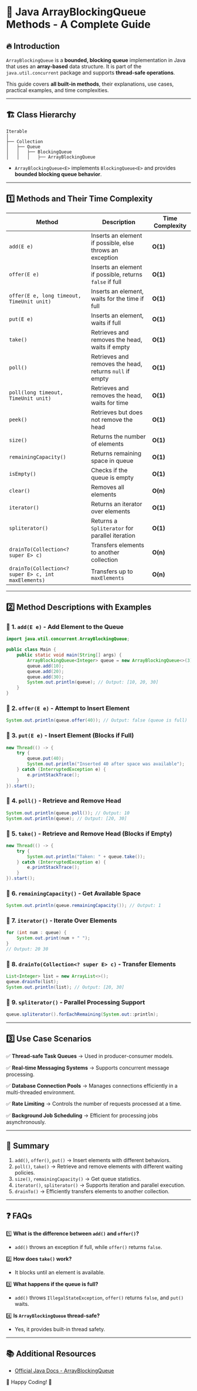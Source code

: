 # 📌 Java ArrayBlockingQueue Methods - A Complete Guide

## 🔥 Introduction

`ArrayBlockingQueue` is a **bounded, blocking queue** implementation in Java that uses an **array-based** data structure. It is part of the `java.util.concurrent` package and supports **thread-safe operations**.

This guide covers **all built-in methods**, their explanations, use cases, practical examples, and time complexities.

---

## 🏗 Class Hierarchy

```plaintext
Iterable
│
├── Collection
│   ├── Queue
│   │   ├── BlockingQueue
│   │   │   ├── ArrayBlockingQueue
```

- `ArrayBlockingQueue<E>` implements `BlockingQueue<E>` and provides **bounded blocking queue behavior**.

---

## **1️⃣ Methods and Their Time Complexity**

| Method | Description | Time Complexity |
|--------|------------|----------------|
| `add(E e)` | Inserts an element if possible, else throws an exception | **O(1)** |
| `offer(E e)` | Inserts an element if possible, returns `false` if full | **O(1)** |
| `offer(E e, long timeout, TimeUnit unit)` | Inserts an element, waits for the time if full | **O(1)** |
| `put(E e)` | Inserts an element, waits if full | **O(1)** |
| `take()` | Retrieves and removes the head, waits if empty | **O(1)** |
| `poll()` | Retrieves and removes the head, returns `null` if empty | **O(1)** |
| `poll(long timeout, TimeUnit unit)` | Retrieves and removes the head, waits for time | **O(1)** |
| `peek()` | Retrieves but does not remove the head | **O(1)** |
| `size()` | Returns the number of elements | **O(1)** |
| `remainingCapacity()` | Returns remaining space in queue | **O(1)** |
| `isEmpty()` | Checks if the queue is empty | **O(1)** |
| `clear()` | Removes all elements | **O(n)** |
| `iterator()` | Returns an iterator over elements | **O(1)** |
| `spliterator()` | Returns a `Spliterator` for parallel iteration | **O(1)** |
| `drainTo(Collection<? super E> c)` | Transfers elements to another collection | **O(n)** |
| `drainTo(Collection<? super E> c, int maxElements)` | Transfers up to `maxElements` | **O(n)** |

---

## **2️⃣ Method Descriptions with Examples**

### 📝 **1. `add(E e)` - Add Element to the Queue**

```java
import java.util.concurrent.ArrayBlockingQueue;

public class Main {
    public static void main(String[] args) {
        ArrayBlockingQueue<Integer> queue = new ArrayBlockingQueue<>(3);
        queue.add(10);
        queue.add(20);
        queue.add(30);
        System.out.println(queue); // Output: [10, 20, 30]
    }
}
```

### 📝 **2. `offer(E e)` - Attempt to Insert Element**

```java
System.out.println(queue.offer(40)); // Output: false (queue is full)
```

### 📝 **3. `put(E e)` - Insert Element (Blocks if Full)**

```java
new Thread(() -> {
    try {
        queue.put(40);
        System.out.println("Inserted 40 after space was available");
    } catch (InterruptedException e) {
        e.printStackTrace();
    }
}).start();
```

### 📝 **4. `poll()` - Retrieve and Remove Head**

```java
System.out.println(queue.poll()); // Output: 10
System.out.println(queue); // Output: [20, 30]
```

### 📝 **5. `take()` - Retrieve and Remove Head (Blocks if Empty)**

```java
new Thread(() -> {
    try {
        System.out.println("Taken: " + queue.take());
    } catch (InterruptedException e) {
        e.printStackTrace();
    }
}).start();
```

### 📝 **6. `remainingCapacity()` - Get Available Space**

```java
System.out.println(queue.remainingCapacity()); // Output: 1
```

### 📝 **7. `iterator()` - Iterate Over Elements**

```java
for (int num : queue) {
    System.out.print(num + " ");
}
// Output: 20 30
```

### 📝 **8. `drainTo(Collection<? super E> c)` - Transfer Elements**

```java
List<Integer> list = new ArrayList<>();
queue.drainTo(list);
System.out.println(list); // Output: [20, 30]
```

### 📝 **9. `spliterator()` - Parallel Processing Support**

```java
queue.spliterator().forEachRemaining(System.out::println);
```

---

## **3️⃣ Use Case Scenarios**

✅ **Thread-safe Task Queues** → Used in producer-consumer models.

✅ **Real-time Messaging Systems** → Supports concurrent message processing.

✅ **Database Connection Pools** → Manages connections efficiently in a multi-threaded environment.

✅ **Rate Limiting** → Controls the number of requests processed at a time.

✅ **Background Job Scheduling** → Efficient for processing jobs asynchronously.

---

## **📌 Summary**

1. `add()`, `offer()`, `put()` → Insert elements with different behaviors.
2. `poll()`, `take()` → Retrieve and remove elements with different waiting policies.
3. `size()`, `remainingCapacity()` → Get queue statistics.
4. `iterator()`, `spliterator()` → Supports iteration and parallel execution.
5. `drainTo()` → Efficiently transfers elements to another collection.

---

## ❓ FAQs

1️⃣ **What is the difference between `add()` and `offer()`?**
   - `add()` throws an exception if full, while `offer()` returns `false`.

2️⃣ **How does `take()` work?**
   - It blocks until an element is available.

3️⃣ **What happens if the queue is full?**
   - `add()` throws `IllegalStateException`, `offer()` returns `false`, and `put()` waits.

4️⃣ **Is `ArrayBlockingQueue` thread-safe?**
   - Yes, it provides built-in thread safety.

---

## 📚 Additional Resources
- [Official Java Docs - ArrayBlockingQueue](https://docs.oracle.com/en/java/javase/8/docs/api/java/util/concurrent/ArrayBlockingQueue.html)

🚀 Happy Coding! 🎯

